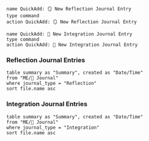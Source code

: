 ---
---

```button
name QuickAdd: 🪞 New Reflection Journal Entry
type command
action QuickAdd: 🪞 New Reflection Journal Entry
```

```button
name QuickAdd: 🔁 New Integration Journal Entry
type command
action QuickAdd: 🔁 New Integration Journal Entry
```

### Reflection Journal Entries
```dataview
table summary as "Summary", created as "Date/Time"
from "ME/📓 Journal"
where journal_type = "Reflection"
sort file.name asc 

```

### Integration Journal Entries
```dataview
table summary as "Summary", created as "Date/Time"
from "ME/📓 Journal"
where journal_type = "Integration"
sort file.name asc 

```

